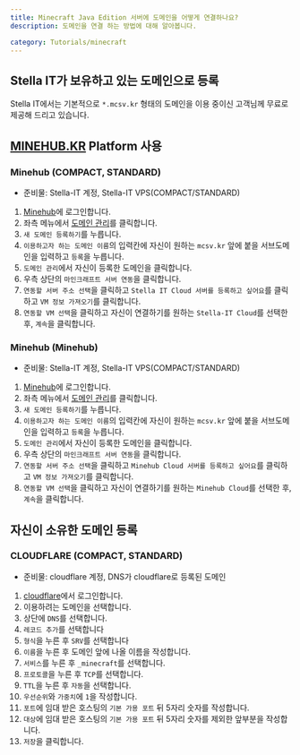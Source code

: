 ```yaml
---
title: Minecraft Java Edition 서버에 도메인을 어떻게 연결하나요?
description: 도메인을 연결 하는 방법에 대해 알아봅니다.

category: Tutorials/minecraft
---
```


## Stella IT가 보유하고 있는 도메인으로 등록
Stella IT에서는 기본적으로 `*.mcsv.kr` 형태의 도메인을 이용 중이신 고객님께 무료로 제공해 드리고 있습니다.  

## [MINEHUB.KR](https://minehub.kr) Platform 사용
### Minehub (COMPACT, STANDARD)

- 준비물: Stella-IT 계정, Stella-IT VPS(COMPACT/STANDARD)
1. [Minehub](https://dash.minehub.kr/)에 로그인합니다.
2. 좌측 메뉴에서 [도메인 관리](https://dash.minehub.kr/dns)를 클릭합니다.
3. `새 도메인 등록하기`를 누릅니다.
4. `이용하고자 하는 도메인 이름`의 입력칸에 자신이 원하는 `mcsv.kr` 앞에 붙을 서브도메인을 입력하고 `등록`을 누릅니다.
5. `도메인 관리`에서 자신이 등록한 도메인을 클릭합니다.
6. 우측 상단의 `마인크래프트 서버 연동`을 클릭합니다.
7. `연동할 서버 주소 선택`을 클릭하고 `Stella IT Cloud 서버를 등록하고 싶어요`를 클릭하고 `VM 정보 가져오기`를 클릭합니다.
8. `연동할 VM 선택`을 클릭하고 자신이 연결하기를 원하는 `Stella-IT Cloud`를 선택한 후, `계속`을 클릭합니다.

### Minehub (Minehub)

- 준비물: Stella-IT 계정, Stella-IT VPS(COMPACT/STANDARD)
1. [Minehub](https://dash.minehub.kr/)에 로그인합니다.
2. 좌측 메뉴에서 [도메인 관리](https://dash.minehub.kr/dns)를 클릭합니다.
3. `새 도메인 등록하기`를 누릅니다.
4. `이용하고자 하는 도메인 이름`의 입력칸에 자신이 원하는 `mcsv.kr` 앞에 붙을 서브도메인을 입력하고 `등록`을 누릅니다.
5. `도메인 관리`에서 자신이 등록한 도메인을 클릭합니다.
6. 우측 상단의 `마인크래프트 서버 연동`을 클릭합니다.
7. `연동할 서버 주소 선택`을 클릭하고 `Minehub Cloud 서버를 등록하고 싶어요`를 클릭하고 `VM 정보 가져오기`를 클릭합니다.
8. `연동할 VM 선택`을 클릭하고 자신이 연결하기를 원하는 `Minehub Cloud`를 선택한 후, `계속`을 클릭합니다.


## 자신이 소유한 도메인 등록
### CLOUDFLARE (COMPACT, STANDARD)
- 준비물: cloudflare 계정, DNS가 cloudflare로 등록된 도메인 
1. [cloudflare](https://dash.cloudflare.com/login/)에서 로그인합니다.
2. 이용하려는 도메인을 선택합니다.
3. 상단에 `DNS`를 선택합니다.
4. `레코드 추가`를 선택합니다
5. `형식`을 누른 후 `SRV`를 선택합니다
6. `이름`을 누른 후 도메인 앞에 나올 이름을 작성합니다.
7. `서비스`를 누른 후 `_minecraft`를 선택합니다.
8. `프로토콜`을 누른 후 `TCP`를 선택합니다.
9. `TTL`을 누른 후 `자동`을 선택합니다.
10. `우선순위`와 `가중치`에 `1`을 작성합니다.
11. `포트`에 임대 받은 호스팅의 `기본 가용 포트` 뒤 5자리 숫자를 작성합니다.
12. `대상`에 임대 받은 호스팅의 `기본 가용 포트` 뒤 5자리 숫자를 제외한 앞부분을 작성합니다.
13. `저장`을 클릭합니다.
